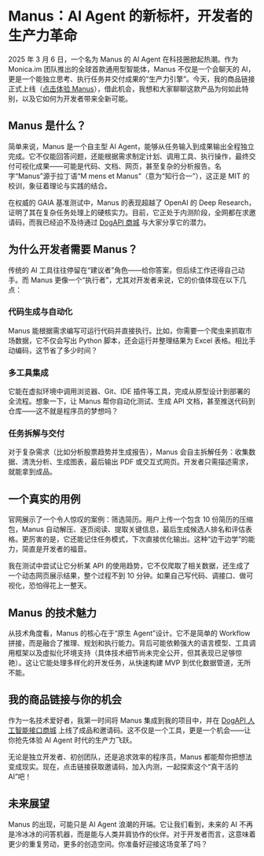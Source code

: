 # Manus：AI Agent 的新标杆，开发者的生产力革命

2025 年 3 月 6 日，一个名为 Manus 的 AI Agent 在科技圈掀起热潮。作为 Monica.im 团队推出的全球首款通用型智能体，Manus 不仅是一个会聊天的 AI，更是一个能独立思考、执行任务并交付成果的“生产力引擎”。今天，我的商品链接正式上线（[点击体验 Manus](https://dogapi.ai/product/manus-ai-成品-邀请码dogapi人工智能接口商城/)），借此机会，我想和大家聊聊这款产品为何如此特别，以及它如何为开发者带来全新可能。

## Manus 是什么？

简单来说，Manus 是一个自主型 AI Agent，能够从任务输入到成果输出全程独立完成。它不仅能回答问题，还能根据需求制定计划、调用工具、执行操作，最终交付可视化成果——可能是代码、文档、网页，甚至复杂的分析报告。名字“Manus”源于拉丁语“M mens et Manus”（意为“知行合一”），这正是 MIT 的校训，象征着理论与实践的结合。

在权威的 GAIA 基准测试中，Manus 的表现超越了 OpenAI 的 Deep Research，证明了其在复杂任务处理上的硬核实力。目前，它正处于内测阶段，全网都在求邀请码，而我已经迫不及待通过 [DogAPI 商城](https://dogapi.ai/product/manus-ai-成品-邀请码dogapi人工智能接口商城/) 与大家分享它的潜力。

## 为什么开发者需要 Manus？

传统的 AI 工具往往停留在“建议者”角色——给你答案，但后续工作还得自己动手。而 Manus 更像一个“执行者”，尤其对开发者来说，它的价值体现在以下几点：

### 代码生成与自动化

Manus 能根据需求编写可运行代码并直接执行。比如，你需要一个爬虫来抓取市场数据，它不仅会写出 Python 脚本，还会运行并整理结果为 Excel 表格。相比手动编码，这节省了多少时间？

### 多工具集成

它能在虚拟环境中调用浏览器、Git、IDE 插件等工具，完成从原型设计到部署的全流程。想象一下，让 Manus 帮你自动化测试、生成 API 文档，甚至推送代码到仓库——这不就是程序员的梦想吗？

### 任务拆解与交付

对于复杂需求（比如分析股票趋势并生成报告），Manus 会自主拆解任务：收集数据、清洗分析、生成图表，最后输出 PDF 或交互式网页。开发者只需描述需求，就能拿到成品。

## 一个真实的用例

官网展示了一个令人惊叹的案例：筛选简历。用户上传一个包含 10 份简历的压缩包，Manus 自动解压、逐页阅读、提取关键信息，最后生成候选人排名和评估表格。更厉害的是，它还能记住任务模式，下次直接优化输出。这种“边干边学”的能力，简直是开发者的福音。

我在测试中尝试让它分析某 API 的使用趋势，它不仅爬取了相关数据，还生成了一个动态网页展示结果，整个过程不到 10 分钟。如果自己写代码、调接口、做可视化，恐怕得花上一整天。

## Manus 的技术魅力

从技术角度看，Manus 的核心在于“原生 Agent”设计。它不是简单的 Workflow 拼接，而是融合了推理、规划和执行能力。背后可能依赖强大的语言模型、工具调用框架以及虚拟化环境支持（具体技术细节尚未完全公开，但其表现已足够惊艳）。这让它能处理多样化的开发任务，从快速构建 MVP 到优化数据管道，无所不能。

## 我的商品链接与你的机会

作为一名技术爱好者，我第一时间将 Manus 集成到我的项目中，并在 [DogAPI 人工智能接口商城](https://dogapi.ai/product/manus-ai-成品-邀请码dogapi人工智能接口商城/) 上线了成品和邀请码。这不仅是一个工具，更是一个机会——让你抢先体验 AI Agent 时代的生产力飞跃。

无论是独立开发者、初创团队，还是追求效率的程序员，Manus 都能帮你把想法变成现实。现在，点击链接获取邀请码，加入内测，一起探索这个“真干活的 AI”吧！

## 未来展望

Manus 的出现，可能只是 AI Agent 浪潮的开端。它让我们看到，未来的 AI 不再是冷冰冰的问答机器，而是能与人类并肩协作的伙伴。对于开发者而言，这意味着更少的重复劳动，更多的创造空间。你准备好迎接这场变革了吗？
